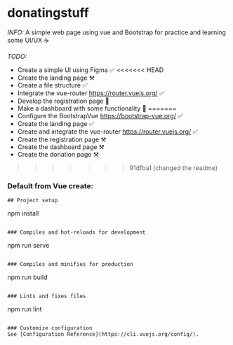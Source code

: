 # donatingstuff
_INFO:_
A simple web page using vue and Bootstrap for practice and learning some UI/UX ☕

_TODO:_
* Create a simple UI using Figma ✅
<<<<<<< HEAD
* Create the landing page ⚒️
* Create a file structure ✅
* Integrate the vue-router https://router.vuejs.org/ ✅
* Develop the registration page 🔨
* Make a dashboard with some functionality 🔨
=======
* Configure the BootstrapVue https://bootstrap-vue.org/ ✅
* Create the landing page ✅
* Create and integrate the vue-router https://router.vuejs.org/ ✅
* Create the registration page ⚒️
* Create the dashboard page ⚒️
* Create the donation page ⚒️
>>>>>>> 91dfba1 (changed the readme)


### Default from Vue create:
```
## Project setup
```
npm install
```

### Compiles and hot-reloads for development
```
npm run serve
```

### Compiles and minifies for production
```
npm run build
```

### Lints and fixes files
```
npm run lint
```

### Customize configuration
See [Configuration Reference](https://cli.vuejs.org/config/).
```
